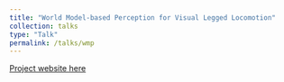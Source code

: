 ```yaml
---
title: "World Model-based Perception for Visual Legged Locomotion"
collection: talks
type: "Talk"
permalink: /talks/wmp
---
```


[Project website here](https://wmp-loco.github.io/)
